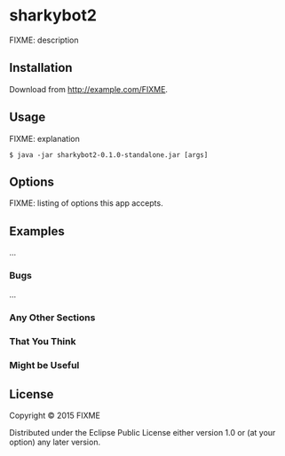 # sharkybot2

FIXME: description

## Installation

Download from http://example.com/FIXME.

## Usage

FIXME: explanation

    $ java -jar sharkybot2-0.1.0-standalone.jar [args]

## Options

FIXME: listing of options this app accepts.

## Examples

...

### Bugs

...

### Any Other Sections
### That You Think
### Might be Useful

## License

Copyright © 2015 FIXME

Distributed under the Eclipse Public License either version 1.0 or (at
your option) any later version.
